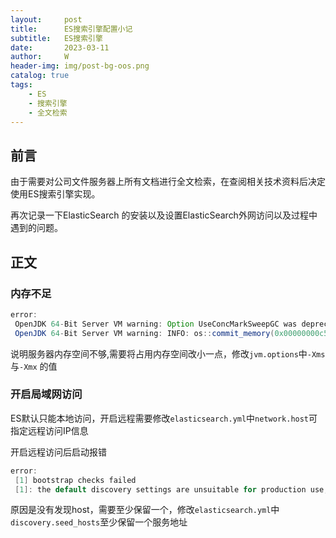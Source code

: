 ```yaml
---
layout:     post
title:      ES搜索引擎配置小记
subtitle:   ES搜索引擎
date:       2023-03-11
author:     W
header-img: img/post-bg-oos.png
catalog: true
tags:
    - ES
    - 搜索引擎
    - 全文检索
---
```


## 前言

由于需要对公司文件服务器上所有文档进行全文检索，在查阅相关技术资料后决定使用ES搜索引擎实现。

再次记录一下ElasticSearch 的安装以及设置ElasticSearch外网访问以及过程中遇到的问题。

## 正文

### 内存不足

```java
error:
 OpenJDK 64-Bit Server VM warning: Option UseConcMarkSweepGC was deprecated in version 9.0 and will likely be removed in a future release.
 OpenJDK 64-Bit Server VM warning: INFO: os::commit_memory(0x00000000c5330000, 986513408, 0) failed; error='Not enough space' (errno=12)
```

说明服务器内存空间不够,需要将占用内存空间改小一点，修改`jvm.options`中`-Xms`与`-Xmx` 的值

### 开启局域网访问

ES默认只能本地访问，开启远程需要修改`elasticsearch.yml`中`network.host`可指定远程访问IP信息

开启远程访问后启动报错

```java
error:
 [1] bootstrap checks failed
 [1]: the default discovery settings are unsuitable for production use; at least one of [discovery.seed_hosts, discovery.seed_providers, cluster.initial_master_nodes] must be configured
```

原因是没有发现host，需要至少保留一个，修改`elasticsearch.yml`中`discovery.seed_hosts`至少保留一个服务地址

